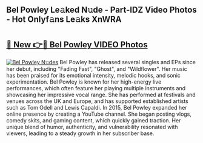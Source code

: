 ## Bel Powley Le𝚊ked N𝚞de - Part-IDZ Video Photos - Hot Onlyf𝚊ns Le𝚊ks XnWRA

# <h2><a href="http://ac54279.deff.icu/?id=Bel+Powley">🔗 New 👉🔴 Bel Powley VIDEO Photos</a></h2>

[![Bel Powley N𝚞des](https://i.imgur.com/rIISA9y.gif)](http://ac54279.deff.icu/?id=Bel+Powley)
Bel Powley has released several singles and EPs since her debut, including "Fading Fast", "Ghost", and "Wildflower". Her music has been praised for its emotional intensity, melodic hooks, and sonic experimentation. Bel Powley is known for her high-energy live performances, which often feature her playing multiple instruments and showcasing her impressive vocal range. She has performed at festivals and venues across the UK and Europe, and has supported established artists such as Tom Odell and Lewis Capaldi. In 2015, Bel Powley expanded her online presence by creating a YouTube channel. She began posting vlogs, comedy skits, and gaming content, which quickly gained traction. Her unique blend of humor, authenticity, and vulnerability resonated with viewers, leading to a steady growth in her subscriber base.
